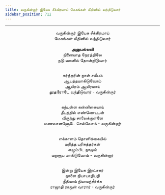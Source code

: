 ```yaml
---
title: வருகின்றார் இயேசு சீக்கிரமாய் மேகங்கள் மீதினில் வந்திடுவார்
sidebar_position: 712
---
```


---
<center>
வருகின்றார் இயேசு சீக்கிரமாய்<br/>
மேகங்கள் மீதினில் வந்திடுவார்<br/>
<br/><strong>அனுபல்லவி</strong><br/>
நினையாத நேரத்திலே<br/>
நடு வானில் தோன்றிடுவார்<br/><br/>

கர்த்தரின் நாள் சமீபம்<br/>
ஆயத்தமாகிடுவோம்<br/>
ஆயிரம் ஆயிரமாய்<br/>
தூதரோடே வந்திடுவார்            - வருகின்றார்<br/><br/>

கற்புள்ள கன்னிகையாய்<br/>
தீபத்தில் எண்ணெயுடன்<br/>
விருந்து சாலைக்குள்ளே<br/>
மணவாளனோடே செல்வோம்        - வருகின்றார்<br/><br/>

எக்காளம் தொனிக்கையில்<br/>
மரித்த பரிசுத்தர்கள்<br/>
எழும்பிட நாமும்<br/>
மறுரூப மாகிடுவோம்            - வருகின்றார்<br/><br/>

இன்று இயேசு இரட்சகர்<br/>
நாளை நியாயாதிபதி<br/>
நீதியாய் நியாயந்தீர்க்க<br/>
ராஜாதி ராஜன் வாரார்            - வருகின்றார்
</center>